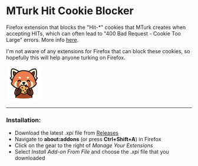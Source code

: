 MTurk Hit Cookie Blocker
=============================

Firefox extension that blocks the "Hit-*" cookies that MTurk creates when accepting HITs, which can often lead to "400 Bad Request - Cookie Too Large" errors. More info [here](https://forum.turkerview.com/threads/mturk-cookies-400-bad-request-errors.2375/).

I'm not aware of any extensions for Firefox that can block these cookies, so hopefully this will help anyone turking on Firefox.

![Image](./icons/icon96.png)

--------------------------

### Installation:

- Download the latest *.xpi* file from [Releases](https://github.com/evive82/mturk-hit-cookie-blocker/releases)
- Navigate to **about:addons** (or press **Ctrl+Shift+A**) in Firefox
- Click on the gear to the right of *Manage Your Extensions*
- Select *Install Add-on From File* and choose the *.xpi* file that you downloaded
